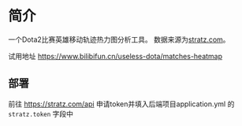 # 简介
一个Dota2比赛英雄移动轨迹热力图分析工具。
数据来源为[stratz.com](https://stratz.com/)。

试用地址 https://www.bilibifun.cn/useless-dota/matches-heatmap

## 部署
前往 https://stratz.com/api 申请token并填入后端项目application.yml 的 `stratz.token` 字段中

